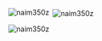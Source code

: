 <p><img align="left" src="https://github-readme-stats.vercel.app/api/top-langs?username=naim350z&show_icons=true&locale=en&layout=compact" alt="naim350z" /></p>

<p>&nbsp;<img align="center" src="https://github-readme-stats.vercel.app/api?username=naim350z&show_icons=true&locale=en" alt="naim350z" /></p>

<p><img align="center" src="https://github-readme-streak-stats.herokuapp.com/?user=naim350z&" alt="naim350z" /></p>
